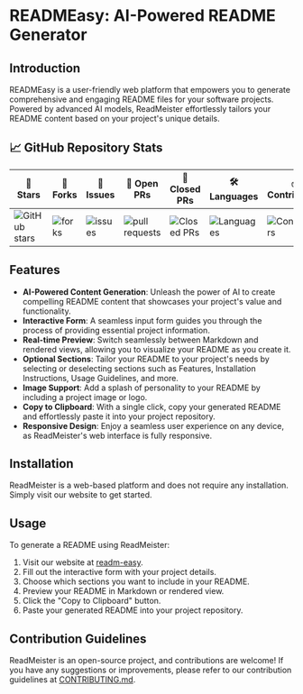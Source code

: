 # READMEasy: AI-Powered README Generator

## Introduction

READMEasy is a user-friendly web platform that empowers you to generate comprehensive and engaging README files for your software projects. Powered by advanced AI models, ReadMeister effortlessly tailors your README content based on your project's unique details.

## 📈 GitHub Repository Stats
| 🌟 **Stars** | 🍴 **Forks** | 🐛 **Issues** | 🔔 **Open PRs** | 🔕 **Closed PRs** | 🛠️ **Languages** | ✅ **Contributors** |
|--------------|--------------|---------------|-----------------|------------------|------------------|------------------|
| ![GitHub stars](https://img.shields.io/github/stars/BamaCharanChhandogi/READMEasy) | ![forks](https://img.shields.io/github/forks/BamaCharanChhandogi/READMEasy) | ![issues](https://img.shields.io/github/issues/BamaCharanChhandogi/READMEasy?color=32CD32) | ![pull requests](https://img.shields.io/github/issues-pr/BamaCharanChhandogi/READMEasy?color=FFFF8F) | ![Closed PRs](https://img.shields.io/github/issues-pr-closed/BamaCharanChhandogi/READMEasy?color=20B2AA) | ![Languages](https://img.shields.io/github/languages/count/BamaCharanChhandogi/READMEasy?color=20B2AA) | ![Contributors](https://img.shields.io/github/contributors/BamaCharanChhandogi/READMEasy?color=00FA9A) |

## Features

- **AI-Powered Content Generation**: Unleash the power of AI to create compelling README content that showcases your project's value and functionality.
- **Interactive Form**: A seamless input form guides you through the process of providing essential project information.
- **Real-time Preview**: Switch seamlessly between Markdown and rendered views, allowing you to visualize your README as you create it.
- **Optional Sections**: Tailor your README to your project's needs by selecting or deselecting sections such as Features, Installation Instructions, Usage Guidelines, and more.
- **Image Support**: Add a splash of personality to your README by including a project image or logo.
- **Copy to Clipboard**: With a single click, copy your generated README and effortlessly paste it into your project repository.
- **Responsive Design**: Enjoy a seamless user experience on any device, as ReadMeister's web interface is fully responsive.

## Installation

ReadMeister is a web-based platform and does not require any installation. Simply visit our website to get started.

## Usage

To generate a README using ReadMeister:

1. Visit our website at [readm-easy](https://readm-easy.vercel.app/).
2. Fill out the interactive form with your project details.
3. Choose which sections you want to include in your README.
4. Preview your README in Markdown or rendered view.
5. Click the "Copy to Clipboard" button.
6. Paste your generated README into your project repository.

## Contribution Guidelines

ReadMeister is an open-source project, and contributions are welcome! If you have any suggestions or improvements, please refer to our contribution guidelines at [CONTRIBUTING.md](CONTRIBUTING.md).
